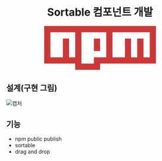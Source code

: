 ﻿<h1 align="center">Sortable 컴포넌트 개발</h1>

<p align="center">
    <img src="./npm.png" alt="npg logo" width="300" />
</p>

<h2> 설계(구현 그림) </h2>

![캡처](https://user-images.githubusercontent.com/68492359/179893296-a172e766-6c55-4d0d-8ee9-1d9ebbef4d7a.JPG)


<h2>기능</h2>
<ul>
    <li> npm public publish </li>
    <li> sortable </li>
    <li> drag and drop </li>
</ul>
        
